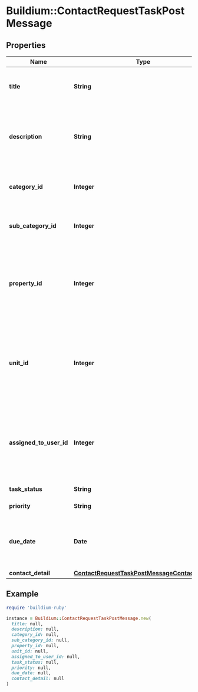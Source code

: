 # Buildium::ContactRequestTaskPostMessage

## Properties

| Name | Type | Description | Notes |
| ---- | ---- | ----------- | ----- |
| **title** | **String** | Request title. The title can not exceed 127 characters. |  |
| **description** | **String** | Request description. The description can not exceed 65500 characters. | [optional] |
| **category_id** | **Integer** | The category identifier to assign the request. | [optional] |
| **sub_category_id** | **Integer** | The subcategory identifier to assign the request. | [optional] |
| **property_id** | **Integer** | The unique identifier of property associated with the request. The assigned property must be active. | [optional] |
| **unit_id** | **Integer** | The unique identifier of the unit associated with the request. The unit must be associated with the &#x60;PropertyId&#x60; specified. | [optional] |
| **assigned_to_user_id** | **Integer** | The unique identifier of the staff user assigned to the request. The user must be a &#x60;Staff&#x60; user type. |  |
| **task_status** | **String** | Request status. |  |
| **priority** | **String** | Request priority. |  |
| **due_date** | **Date** | Request due date. The date must be formatted as YYYY-MM-DD. | [optional] |
| **contact_detail** | [**ContactRequestTaskPostMessageContactDetail**](ContactRequestTaskPostMessageContactDetail.md) |  |  |

## Example

```ruby
require 'buildium-ruby'

instance = Buildium::ContactRequestTaskPostMessage.new(
  title: null,
  description: null,
  category_id: null,
  sub_category_id: null,
  property_id: null,
  unit_id: null,
  assigned_to_user_id: null,
  task_status: null,
  priority: null,
  due_date: null,
  contact_detail: null
)
```

